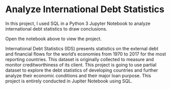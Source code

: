 # Analyze International Debt Statistics


In this project, I used SQL in a Python 3 Jupyter Notebook to analyze international debt statistics to draw conclusions.

Open the notebook above to view the project.

International Debt Statistics (IDS) presents statistics on the external debt and financial flows for the world’s economies from 1970 to 2017 for the most reporting countries. This dataset is originally collected to measure and monitor creditworthiness of its client. This project is going to use partial dataset to explore the debt statistics of developing countries and further analyze their economic conditions and their major loan purpose. This project is entirely conducted in Jupiter Notebook using SQL.
